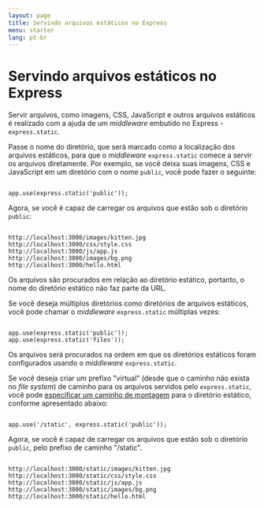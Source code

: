 ```yaml
---
layout: page
title: Servindo arquivos estáticos no Express
menu: starter
lang: pt-br
---
```


# Servindo arquivos estáticos no Express

Servir arquivos, como imagens, CSS, JavaScript e outros arquivos estáticos é realizado com a ajuda de um <i>middleware</i> embutido no Express - `express.static`.

Passe o nome do diretório, que será marcado como a localização dos arquivos estáticos, para que o <i>middleware</i> `express.static` comece a servir os arquivos diretamente. Por exemplo, se você deixa suas imagens, CSS e JavaScript em um diretório com o nome `public`, você pode fazer o seguinte:

<pre><code class="language-javascript" translate="no">
app.use(express.static('public'));
</code></pre>

Agora, se você é capaz de carregar os arquivos que estão sob o diretório `public`:

<pre class="plain-text"><code class="plain-text" translate="no">
http://localhost:3000/images/kitten.jpg
http://localhost:3000/css/style.css
http://localhost:3000/js/app.js
http://localhost:3000/images/bg.png
http://localhost:3000/hello.html
</code></pre>

<div class="doc-box doc-info">
Os arquivos são procurados em relação ao diretório estático, portanto, o nome do diretório estático não faz parte da URL.
</div>

Se você deseja múltiplos diretórios como diretórios de arquivos estáticos, você pode chamar o <i>middleware</i> `express.static` múltiplas vezes:

<pre><code class="language-javascript" translate="no">
app.use(express.static('public'));
app.use(express.static('files'));
</code></pre>

Os arquivos será procurados na ordem em que os diretórios estáticos foram configurados usando o <i>middleware</i> `express.static`.

Se você deseja criar um prefixo "virtual" (desde que o caminho não exista no <i>file system</i>) de caminho para os arquivos servidos pelo `express.static`, você pode [especificar um caminho de montagem](/4x/api.html#app.use) para o diretório estático, conforme apresentado abaixo:

<pre><code class="language-javascript" translate="no">
app.use('/static', express.static('public'));
</code></pre>

Agora, se você é capaz de carregar os arquivos que estão sob o diretório `public`, pelo prefixo de caminho "/static".

<pre class="plain-text"><code class="plain-text" translate="no">
http://localhost:3000/static/images/kitten.jpg
http://localhost:3000/static/css/style.css
http://localhost:3000/static/js/app.js
http://localhost:3000/static/images/bg.png
http://localhost:3000/static/hello.html
</code></pre>
